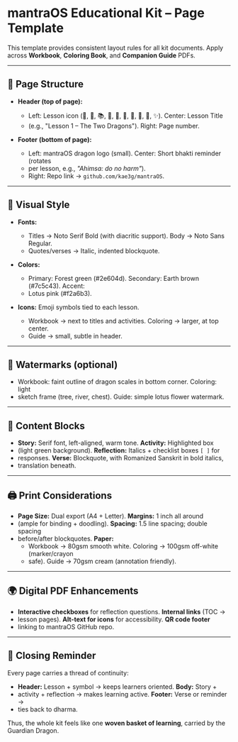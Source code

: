 # mantraOS Educational Kit – Page Template

This template provides consistent layout rules for all kit documents. Apply
across **Workbook**, **Coloring Book**, and **Companion Guide** PDFs.

---

## 📑 Page Structure

- **Header (top of page):**
  - Left: Lesson icon (🐉, 🌳, 📚, 🎻, 🌱, 🌊, 💎, 🐄, 🔧, ✨). Center: Lesson Title
  - (e.g., "Lesson 1 – The Two Dragons"). Right: Page number.

- **Footer (bottom of page):**
  - Left: mantraOS dragon logo (small). Center: Short bhakti reminder (rotates
  - per lesson, e.g., *"Ahimsa: do no
harm"*).
  - Right: Repo link → `github.com/kae3g/mantraOS`.

---

## 🎨 Visual Style

- **Fonts:**
  - Titles → Noto Serif Bold (with diacritic support). Body → Noto Sans Regular.
  - Quotes/verses → Italic, indented blockquote.

- **Colors:**
  - Primary: Forest green (#2e604d). Secondary: Earth brown (#7c5c43). Accent:
  - Lotus pink (#f2a6b3).

- **Icons:** Emoji symbols tied to each lesson.
  - Workbook → next to titles and activities. Coloring → larger, at top center.
  - Guide → small, subtle in header.

---

## 🌸 Watermarks (optional)

- Workbook: faint outline of dragon scales in bottom corner. Coloring: light
- sketch frame (tree, river, chest). Guide: simple lotus flower watermark.

---

## 📝 Content Blocks

- **Story:** Serif font, left-aligned, warm tone. **Activity:** Highlighted box
- (light green background). **Reflection:** Italics + checklist boxes `[ ]` for
- responses. **Verse:** Blockquote, with Romanized Sanskrit in bold italics,
- translation
beneath.

---

## 🖨️ Print Considerations

- **Page Size:** Dual export (A4 + Letter). **Margins:** 1 inch all around
- (ample for binding + doodling). **Spacing:** 1.5 line spacing; double spacing
- before/after blockquotes. **Paper:**
  - Workbook → 80gsm smooth white. Coloring → 100gsm off-white (marker/crayon
  - safe). Guide → 70gsm cream (annotation friendly).

---

## 🌍 Digital PDF Enhancements

- **Interactive checkboxes** for reflection questions. **Internal links** (TOC →
- lesson pages). **Alt-text for icons** for accessibility. **QR code footer**
- linking to mantraOS GitHub repo.

---

## 🌸 Closing Reminder

Every page carries a thread of continuity:
- **Header:** Lesson + symbol → keeps learners oriented. **Body:** Story +
- activity + reflection → makes learning active. **Footer:** Verse or reminder →
- ties back to dharma.

Thus, the whole kit feels like one **woven basket of learning**, carried by the
Guardian Dragon.
